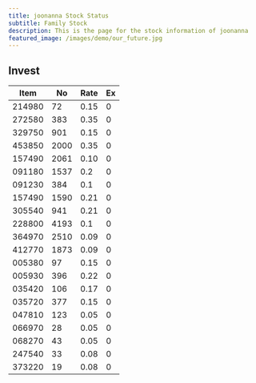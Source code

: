 ```yaml
---
title: joonanna Stock Status
subtitle: Family Stock 
description: This is the page for the stock information of joonanna
featured_image: /images/demo/our_future.jpg
---
```


## Invest

|  Item  | No | Rate | Ex   |
|--------|----|------|------|
| 214980 | 72 | 0.15 |    0 |
| 272580 | 383| 0.35 |    0 |
| 329750 | 901| 0.15 |    0 |
| 453850 |2000| 0.35 |    0 |
| 157490 |2061| 0.10 |    0 | 
| 091180 |1537| 0.2  |    0 |
| 091230 | 384| 0.1  |    0 | 
| 157490 |1590| 0.21 |    0 | 
| 305540 | 941| 0.21 |    0 | 
| 228800 |4193| 0.1  |    0 |  
| 364970 |2510| 0.09 |    0 |  
| 412770 |1873| 0.09 |    0 | 
| 005380 | 97 | 0.15 |    0 | 
| 005930 | 396| 0.22 |    0 | 
| 035420 | 106| 0.17 |    0 | 
| 035720 | 377| 0.15 |    0 | 
| 047810 | 123| 0.05 |    0 | 
| 066970 | 28 | 0.05 |    0 | 
| 068270 | 43 | 0.05 |    0 | 
| 247540 | 33 | 0.08 |    0 | 
| 373220 | 19 | 0.08 |    0 | 

